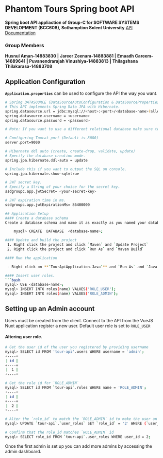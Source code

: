 # Phantom Tours Spring boot API

**Spring boot API appliaction of Group-C for SOFTWARE SYSTEMS DEVELOPMENT (BCC608), Sothamption Solent University**
[API Documentation](https://solent-ssd-group-c.github.io/api_docs/)

>
### Group Members
**Husnul Aman-14883830 |**
**Jareer Zeenam-14883881 |**
**Emaadh Careem-14889641 |**
**Puvanendrarajah Vinushiya-14883813 |**
**Thilagshana Thilakarasa-14883708**

## Application Configuration

**`Application.properties`** can be used to configure the API the way you want.
```bash
# Spring DATASOURCE (DataSourceAutoConfiguration & DataSourceProperties)
# This API implements Spring Data JPA with Hibernate.
spring.datasource.url = jdbc:mysql://<host>:<port>/<database-name>?allowPublicKeyRetrieval=true&useSSL=false
spring.datasource.username = <username>
spring.datasource.password = <password>

# Note: If you want to use a different relational database make sure to include the driver dependency in `pom.xml` and update the configurations.

# Configuring Tomcat port (Default is 8080)
server.port=9000

# Hibernate ddl auto (create, create-drop, validate, update)
# Specify the database creation mode.
spring.jpa.hibernate.ddl-auto = update

# Include this if you want to output the SQL on console.
spring.jpa.hibernate.show-sql=true

# JWT secret key.
# Specify a String of your choice for the secret key.
ssdgroupc.app.jwtSecret= <your-secret-key>

# JWT expiration time in ms.
ssdgroupc.app.jwtExpirationMs= 86400000

## Application Setup
#### Create a database schema
Create a database schema and name it as exactly as you named your database in **`Application.properties`**.

    mysql> CREATE  DATABASE  <database-name>;

#### Update and build the project
 1. Right click the project and click `Maven` and `Update Project`
 2. Right click the project and click `Run As` and `Maven Build`

#### Run the application

 - Right click on **`TourApiApplication.Java`** and `Run As` and `Java Application`

#### Insert user roles.
```bash
mysql> USE <database-name>;
mysql> INSERT INTO roles(name) VALUES('ROLE_USER');
mysql> INSERT INTO roles(name) VALUES('ROLE_ADMIN');
```
## Setting up an Admin account
Users must be created from the client. Connect to the API from the VueJS Nuxt application register a new user.
Default user role is set to `ROLE_USER` 
#### Altering user role.
```bash
# Get the user id of the user you registered by providing username 
mysql> SELECT id FROM 'tour-api'.users WHERE username = 'admin';
+----+
| id |
+----+
|  1 |
+----+

# Get the role id for `ROLE_ADMIN`
mysql> SELECT id FROM `tour-api`.roles WHERE name = 'ROLE_ADMIN';
+----+
| id |
+----+
|  2 |
+----+

# Alter the `role_id` to match the `ROLE_ADMIN` id to make the user an Admin
mysql> UPDATE `tour-api`.`user_roles` SET `role_id` = '2' WHERE (`user_id` = '1') and (`role_id` = '1');

# Confirm that the role_id matches `ROLE_ADMIN` id
mysql> SELECT role_id FROM `tour-api`.user_roles WHERE user_id = 2;
```
Once the first admin is set up you can add more admins by accessing the admin dashboard. 
